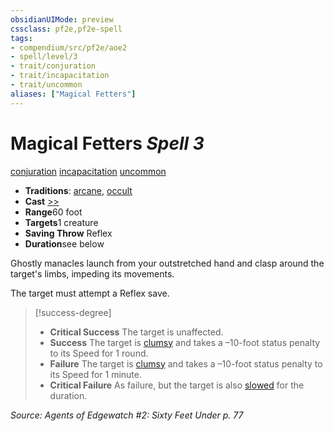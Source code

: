 ```yaml
---
obsidianUIMode: preview
cssclass: pf2e,pf2e-spell
tags:
- compendium/src/pf2e/aoe2
- spell/level/3
- trait/conjuration
- trait/incapacitation
- trait/uncommon
aliases: ["Magical Fetters"]
---
```

# Magical Fetters *Spell 3*   
[conjuration](rules/traits/conjuration.md)  [incapacitation](rules/traits/incapacitation.md)  [uncommon](rules/traits/uncommon.md)  

- **Traditions**: [arcane](rules/traits/arcane.md), [occult](rules/traits/occult.md)
- **Cast** [>>](rules/core-rulebook/chapter-9-playing-the-game.md#Actions "Two-Action") 
- **Range**60 foot
- **Targets**1 creature
- **Saving Throw** Reflex
- **Duration**see below

Ghostly manacles launch from your outstretched hand and clasp around the target's limbs, impeding its movements.

The target must attempt a Reflex save.

> [!success-degree] 
> - **Critical Success** The target is unaffected.
> - **Success** The target is [clumsy](rules/conditions.md#Clumsy) and takes a –10-foot status penalty to its Speed for 1 round.
> - **Failure** The target is [clumsy](rules/conditions.md#Clumsy) and takes a –10-foot status penalty to its Speed for 1 minute.
> - **Critical Failure** As failure, but the target is also [slowed](rules/conditions.md#Slowed) for the duration.

*Source: Agents of Edgewatch #2: Sixty Feet Under p. 77*